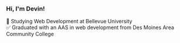 ### Hi, I'm Devin!

🎒 Studying Web Development at Bellevue University<br>
✅ Graduated with an AAS in web development from Des Moines Area Community College<br>

<!--
**B4IGit/B4IGit** is a ✨ _special_ ✨ repository because its `README.md` (this file) appears on your GitHub profile.

Here are some ideas to get you started:

- 🔭 I’m currently working on ...
- 🌱 I’m currently learning ...
- 👯 I’m looking to collaborate on ...
- 🤔 I’m looking for help with ...
- 💬 Ask me about ...
- 📫 How to reach me: ...
- 😄 Pronouns: ...
- ⚡ Fun fact: ...
-->
